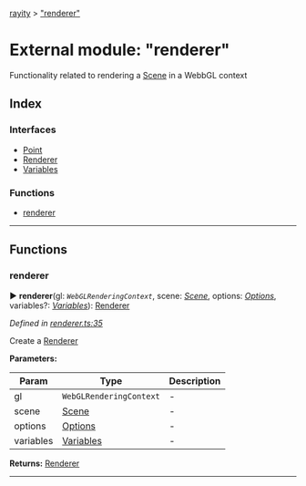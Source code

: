 [rayity](../README.md) > ["renderer"](../modules/_renderer_.md)



# External module: "renderer"


Functionality related to rendering a [Scene](../interfaces/_scene_.scene.md) in a WebbGL context

## Index

### Interfaces

* [Point](../interfaces/_renderer_.point.md)
* [Renderer](../interfaces/_renderer_.renderer.md)
* [Variables](../interfaces/_renderer_.variables.md)


### Functions

* [renderer](_renderer_.md#renderer-1)



---
## Functions
<a id="renderer-1"></a>

###  renderer

► **renderer**(gl: *`WebGLRenderingContext`*, scene: *[Scene](../interfaces/_scene_.scene.md)*, options: *[Options](../interfaces/_options_.options.md)*, variables?: *[Variables](../interfaces/_renderer_.variables.md)*): [Renderer](../interfaces/_renderer_.renderer.md)




*Defined in [renderer.ts:35](https://github.com/gribbet/rayity/blob/3875d6f/src/renderer.ts#L35)*



Create a [Renderer](../interfaces/_renderer_.renderer.md)


**Parameters:**

| Param | Type | Description |
| ------ | ------ | ------ |
| gl | `WebGLRenderingContext`   |  - |
| scene | [Scene](../interfaces/_scene_.scene.md)   |  - |
| options | [Options](../interfaces/_options_.options.md)   |  - |
| variables | [Variables](../interfaces/_renderer_.variables.md)   |  - |





**Returns:** [Renderer](../interfaces/_renderer_.renderer.md)





___



